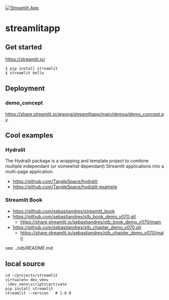 [![Streamlit App](https://static.streamlit.io/badges/streamlit_badge_black_white.svg)](https://share.streamlit.io/wgong/streamlitapp/main/)

# streamlitapp


## Get started
https://streamlit.io/

```
$ pip install streamlit
$ streamlit hello

```

## Deployment

### demo_concept

https://share.streamlit.io/wgong/streamlitapp/main/demos/demo_concept.py

## Cool examples

### Hydralit

The Hydralit package is a wrapping and template project to combine multiple independant (or somewhat dependant) Streamlit applications into a multi-page application.

- https://github.com/TangleSpace/hydralit
- https://github.com/TangleSpace/hydralit-example

### Streamlit Book

- https://github.com/sebastiandres/streamlit_book
- https://github.com/sebastiandres/stb_book_demo_v070.git
    - https://share.streamlit.io/sebastiandres/stb_book_demo_v070/main
- https://github.com/sebastiandres/stb_chapter_demo_v070.git
    - https://share.streamlit.io/sebastiandres/stb_chapter_demo_v070/main

see ../stb/README.md

## local source
```
cd ~/projects/streamlit
virtualenv dev_venv
.\dev_venv\scripts\activate
pip install streamlit
streamlit --version   # 1.6.0
```